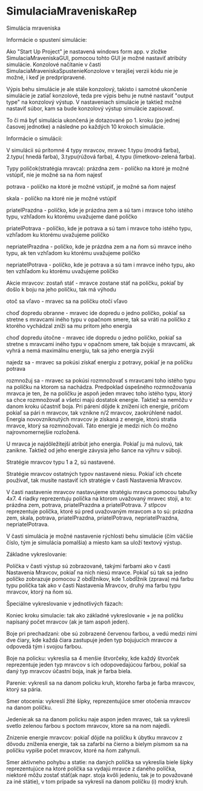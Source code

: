 # SimulaciaMraveniskaRep
Simulácia mraveniska

Informácie o spustení simulácie:

Ako "Start Up Project" je nastavená windows form app. v zložke SimulaciaMraveniskaGUI, pomocou tohto GUI je možné nastaviť atribúty simulácie. Konzolové načítanie v časti SimulaciaMraveniskaSpustenieKonzolove v terajšej verzii kódu nie je možné, i keď je predpripravené.

Výpis behu simulácie je ale stále konzolový, takisto i samotné ukončenie simulácie je zatiaľ konzolové, teda pre výpis behu 
je nutné nastaviť "output type" na konzolový výstup.
V nastaveniach simulácie je taktiež možné nastaviť súbor, kam sa bude konzolový výstup simulácie zapisovať.

To či má byť simulácia ukončená je dotazované po 1. kroku (po jednej časovej jednotke) a následne po každých 10 krokoch simulácie.

Informácie o simulácii:

V simulácii sú prítomné 4 typy mravcov, mravec 1.typu (modrá farba), 2.typu( hnedá farba), 3.typu(rúžová farba), 
4.typu (limetkovo-zelená farba).

Typy políčok(stratégia mravca):
prázdna zem - políčko na ktoré je možné vstúpiť,
nie je možné sa na ňom najesť

potrava - políčko na ktoré je možné vstúpiť,
je možné sa ňom najesť

skala - políčko na ktoré nie je možné vstúpiť

priatelPrazdna - políčko, kde je prázdna zem a sú tam
i mravce toho istého typu, vzhľadom ku ktorému uvažujeme
dané políčko

priatelPotrava - políčko, kde je potrava a sú tam i mravce toho
istého typu, vzhľadom ku ktorému uvažujeme políčko

nepriatelPrazdna - políčko, kde je prázdna zem a na ňom sú 
mravce iného typu, ak ten vzhľadom ku ktorému  uvažujeme 
políčko

nepriatelPotrava - políčko, kde je potrava a sú tam i mravce
iného typu, ako ten vzhľadom ku ktorému uvažujeme 
políčko

Akcie mravcov:
zostaň stáť - mravce zostane stáť na políčku, pokiaľ by došlo k
boju na jeho políčku, tak má výhodu

otoč sa vľavo - mravec sa na políčku otočí vľavo

choď dopredu obranne - mravec ide dopredu o jedno políčko, pokiaľ sa stretne s
mravcami iného typu v opačnom smere, tak sa vráti na políčko z ktorého vychádzal
zníži sa mu pritom jeho energia

choď dopredu útočne - mravec ide dopredu o jedno políčko, pokiaľ sa stretne s
mravcami iného typu v opačnom smere, tak bojuje s mravcami, ak vyhrá a 
nemá maximálnu energiu, tak sa jeho energia zvýši

najedz sa - mravec sa pokúsi získať energiu z potravy, pokiaľ je na políčku potrava

rozmnožuj sa - mravec sa pokúsi rozmnožovať s mravcami toho istého typu na 
políčku na ktorom sa nachádza. Predpoklad úspešného rozmnožovania mravca
je ten, že na políčku je aspoň jeden mravec toho istého typu, ktorý sa chce rozmnožovať
a všetci majú dostatok energie. Taktiež sa nemôžu v danom kroku účastniť boja.
Pri párení dôjde k znížení ich energie, pričom pokiaľ sa pári n mravcov, tak vznikne n/2 
mravcov, zaokrúhlené nadol. Energia novovzniknutých mravcov je získaná z energie, ktorú
stratia mravce, ktorý sa rozmnožovali. Táto energie je medzi nich čo možno najrovnomernejšie
rozložená.

U mravca je najdôležitejší atribút jeho energia. Pokiaľ ju má nulovú, tak zanikne. Taktiež od
jeho energie závysia jeho šance na výhru v súboji.

Stratégie mravcov typu 1 a 2, sú nastavené. 

Stratégie mravcov ostatných typov nastavené niesu. 
Pokiaľ ich chcete používať, tak musíte nastaviť ich stratégie v časti Nastavenia Mravcov.

V časti nastavenie mravcov nastavujeme stratégiu mravca pomocou tabuľky 4x7.
4 riadky reprezentuju políčka na ktorom uvažovaný mravec stoji, a to: prázdna zem, potrava,
priatelPrazdna a priatelPotrava.
7 stlpcov reprezentuje políčka, ktoré sú pred uvažovaným mravcom a to sú:
prázdna zem, skala, potrava, priatelPrazdna, priatelPotrava, nepriatelPrazdna, nepriatelPotrava.

V časti simulácia je možné nastavenie rýchlosti behu simulácie (čím väčšie číslo, tým je simulácia
pomalšia) a miesto kam sa uloží textový výstup.

Základne vykreslovanie:

Políčka v časti výstup sú zobrazované, takými farbami ako v časti Nastavenia Mravcov, pokiaľ
na nich niesú mravce. Pokiaľ sú tak sa jedno políčko zobrazuje pomocou 2
obdĺžnikov, kde 1.obdĺžnik (zprava) má farbu typu políčka tak ako v časti Nastavenia Mravcov,
druhý ma farbu typu mravcov, ktorý na ňom sú.

Špeciálne vykreslovanie v jednotlivých fázach:

Koniec kroku simulacie: tak ako základné vykreslovanie + je na políčku napísaný počet mravcov (ak je tam aspoň jeden).

Boje pri prechadzani: obe sú zobrazené červenou farbou, a 
vedú medzi nimi dve čiary, kde každá čiara zastupuje jeden typ bojujucich mravcov a odpovedá
tým i svojou farbou.

Boje na policku: vykreslia sa 4 menšie štvorčeky, kde každý štvorček reprezentuje jeden typ mravcov
s ich odopovedajúcou farbou, pokiaľ sa daný typ mravcov účastní boja, inak je farba biela.

Parenie: vykresli sa na danom policku kruh, ktoreho farba je farba mravcov, ktorý sa pária.

Smer otocenia: vykreslí žlté šípky, reprezentujúce smer otočenia mravcov na danom políčku.

Jedenie:ak sa na danom policku naje aspon jeden mravec, tak sa vykresli svetlo zelenou farbou s
poctom mravcov, ktore sa na nom najedli.

Znizenie energie mravcov: pokiaľ dôjde na políčku k úbytku mravcov z dôvodu zníženia energie, 
tak sa zafarbí na čierno a bielym písmom sa na políčku vypíše počet mravcov, ktoré na ňom zahynuli.

Smer aktivneho pohybu a statie: na daných políčka sa vykreslia biele šípky reprezentujúce na ktoré
políčka sa vydajú mravce z daného políčka, niektoré môžu zostať stáť(ak napr. stoja kvôli jedeniu,
tak je to považované za iné státie), v tom prípade sa vykreslí na danom políčku (i) modrý kruh.
